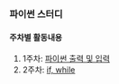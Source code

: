 ### 파이썬 스터디

#### 주차별 활동내용
1. 1주차: [파이썬 출력 및 입력](https://github.com/posin2361/gwangju_study/tree/main/1기_스터디/파이썬/1주차_파이썬%20출력%20및%20입력)
2. 2주차: [if, while](https://github.com/posin2361/gwangju_study/tree/main/1기_스터디/파이썬/2주차_if_while)
